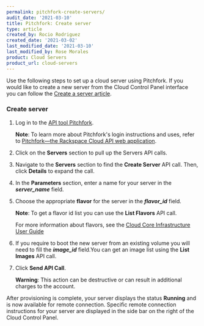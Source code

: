```yaml
---
permalink: pitchfork-create-servers/
audit_date: '2021-03-10'
title: Pitchfork: Create server
type: article
created_by: Rocio Rodriguez
created_date: '2021-03-02'
last_modified_date: '2021-03-10'
last_modified_by: Rose Morales
product: Cloud Servers
product_url: cloud-servers
---
```


Use the following steps to set up a cloud server using Pitchfork. If you would like to create  a new server from the Cloud Control Panel interface you can follow the [Create a server article](/support/how-to/create-a-cloud-server). 

### Create server

1. Log in to the [API tool Pitchfork](https://pitchfork.rax.io/). 

   **Note**: To learn more about Pitchfork's login instructions and uses, refer to [Pitchfork—the Rackspace Cloud API web application](/support/how-to/pitchfork-the-rackspace-cloud-api-web-application). 

2. Click on the **Servers** section to pull up the Servers API calls.

3. Navigate to the **Servers** section to find the **Create Server** API call. Then, click **Details** to expand the call.

4. In the **Parameters** section, enter a name for your server in the ***server_name*** field.

5. Choose the appropriate **flavor** for the server in the ***flavor_id*** field.

   **Note**: To get a flavor id list you can use the **List Flavors** API call.

   For more information about flavors, see the [ Cloud Core Infrastructure User Guide](https://docs.rackspace.com/docs/user-guides/infrastructure/cloud-config/compute/cloud-servers-product-concepts/flavor-class/#cloud-servers-flavor-class)

6. If you require to boot the new server from an existing volume you will need to fill the ***image_id*** field.You can get an image list using the **List Images** API call.

7. Click **Send API Call**.

   **Warning**: This action can be destructive or can result in additional charges to the account.

After provisioning is complete, your server displays the status **Running** and is now available for remote connection. Specific remote connection instructions for your server are displayed in the side bar on the right of the Cloud Control Panel.
